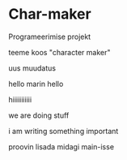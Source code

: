 # Char-maker
Programeerimise projekt

teeme koos "character maker"

uus muudatus 

hello marin hello


hiiiiiiiiiii

we are doing stuff

i am writing something important

proovin lisada midagi main-isse
